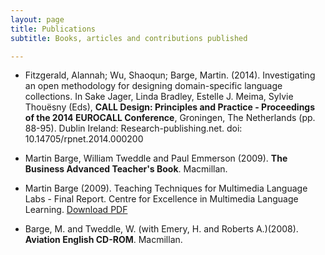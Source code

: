```yaml
---
layout: page
title: Publications
subtitle: Books, articles and contributions published

---
```


- Fitzgerald, Alannah; Wu, Shaoqun; Barge, Martin. (2014). Investigating an open methodology for designing domain-specific language collections. In Sake Jager, Linda Bradley, Estelle J. Meima, Sylvie Thouësny (Eds), **CALL Design: Principles and Practice - Proceedings of the 2014 EUROCALL Conference**, Groningen, The Netherlands (pp. 88-95). Dublin Ireland: Research-publishing.net. doi: 10.14705/rpnet.2014.000200

- Martin Barge, William Tweddle and Paul Emmerson (2009). **The Business Advanced Teacher's Book**. Macmillan.

- Martin Barge (2009). Teaching Techniques for Multimedia Language Labs - Final Report. Centre for Excellence in Multimedia Language Learning. [Download PDF](http://webspace.qmul.ac.uk/mibarge/Queen_MaryCEMLL_Final_Report.pdf)

- Barge, M. and Tweddle, W. (with Emery, H. and Roberts A.)(2008). **Aviation English CD-ROM**. Macmillan.
